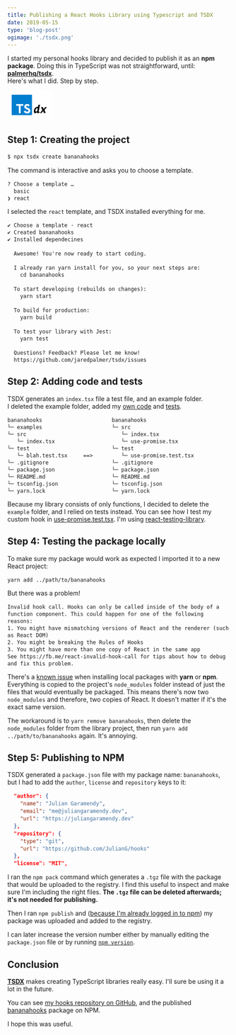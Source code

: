 ```yaml
---
title: Publishing a React Hooks Library using Typescript and TSDX
date: 2019-05-15
type: 'blog-post'
ogimage: './tsdx.png'
---
```


I started my personal hooks library and decided to publish it as an **npm package**. Doing this in TypeScript was not straightforward, until: **[palmerhq/tsdx](https://github.com/palmerhq/tsdx)**.  
Here's what I did. Step by step.

<img src="./tsdx.png" alt="TSDX: Zero-config CLI for TypeScript package development" width="100" />


## Step 1: Creating the project

```js
$ npx tsdx create bananahooks
```

The command is interactive and asks you to choose a template.

```
? Choose a template …
  basic
❯ react
```

I selected the `react` template, and TSDX installed everything for me.

```
✔ Choose a template · react
✔ Created bananahooks
✔ Installed dependecines

  Awesome! You're now ready to start coding.

  I already ran yarn install for you, so your next steps are:
    cd bananahooks

  To start developing (rebuilds on changes):
    yarn start

  To build for production:
    yarn build

  To test your library with Jest:
    yarn test

  Questions? Feedback? Please let me know!
  https://github.com/jaredpalmer/tsdx/issues
```

## Step 2: Adding code and tests

TSDX generates an `index.tsx` file a test file, and an example folder.  
I deleted the example folder, added my [own code](https://github.com/JulianG/hooks/tree/master/src) and [tests](https://github.com/JulianG/hooks/tree/master/test).

```
bananahooks                      bananahooks
└─ examples                      └─ src
└─ src                              └─ index.tsx
   └─ index.tsx                     └─ use-promise.tsx
└─ test                          └─ test
   └─ blah.test.tsx     ==>         └─ use-promise.test.tsx
└─ .gitignore                    └─ .gitignore
└─ package.json                  └─ package.json
└─ README.md                     └─ README.md
└─ tsconfig.json                 └─ tsconfig.json
└─ yarn.lock                     └─ yarn.lock
```

Because my library consists of only functions, I decided to delete the `example` folder, and I relied on tests instead. You can see how I test my custom hook in [use-promise.test.tsx](https://github.com/JulianG/hooks/blob/master/test/use-promise.test.tsx). I'm using [react-testing-library](https://github.com/testing-library/react-testing-library).

## Step 4: Testing the package locally

To make sure my package would work as expected I imported it to a new React project:

```
yarn add ../path/to/bananahooks
```

But there was a problem!

```error
Invalid hook call. Hooks can only be called inside of the body of a function component. This could happen for one of the following reasons:
1. You might have mismatching versions of React and the renderer (such as React DOM)
2. You might be breaking the Rules of Hooks
3. You might have more than one copy of React in the same app
See https://fb.me/react-invalid-hook-call for tips about how to debug and fix this problem.
```

There's a [known issue](https://github.com/yarnpkg/yarn/issues/1334) when installing local packages with **yarn** or **npm**. Everything is copied to the project's `node_modules` folder instead of just the files that would eventually be packaged. This means there's now two `node_modules` and therefore, two copies of React. It doesn't matter if it's the exact same version.  

The workaround is to `yarn remove bananahooks`, then delete the `node_modules` folder from the library project, then run `yarn add ../path/to/bananahooks` again. It's annoying.

## Step 5: Publishing to NPM

TSDX generated a `package.json` file with my package name: `bananahooks`, but I had to add the `author`, `license` and `repository` keys to it:

```json
  "author": {
    "name": "Julian Garamendy",
    "email": "me@juliangaramendy.dev",
    "url": "https://juliangaramendy.dev"
  },
  "repository": {
    "type": "git",
    "url": "https://github.com/JulianG/hooks"
  },
  "license": "MIT",
```

I ran the `npm pack` command which generates a `.tgz` file with the package that would be uploaded to the registry. I find this useful to inspect and make sure I'm including the right files. **The `.tgz` file can be deleted afterwards; it's not needed for publishing.**

Then I ran `npm publish` and ([because I'm already logged in to npm](https://docs.npmjs.com/cli/adduser)) my package was uploaded and added to the registry.

I can later increase the version number either by manually editing the `package.json` file or by running [`npm version`](https://docs.npmjs.com/cli/version.html).

## Conclusion

**[TSDX](https://github.com/palmerhq/tsdx)** makes creating TypeScript libraries really easy. I'll sure be using it a lot in the future.

You can see [my hooks repository on GitHub](https://github.com/JulianG/hooks), and the published [bananahooks](https://www.npmjs.com/package/bananahooks) package on NPM.

I hope this was useful.

